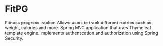 # FitPG
Fitness progress tracker. Allows users to track different metrics such as weight, calories and more. Spring MVC application that uses Thymeleaf template engine. Implements authentication and authorization using Spring Security. 
